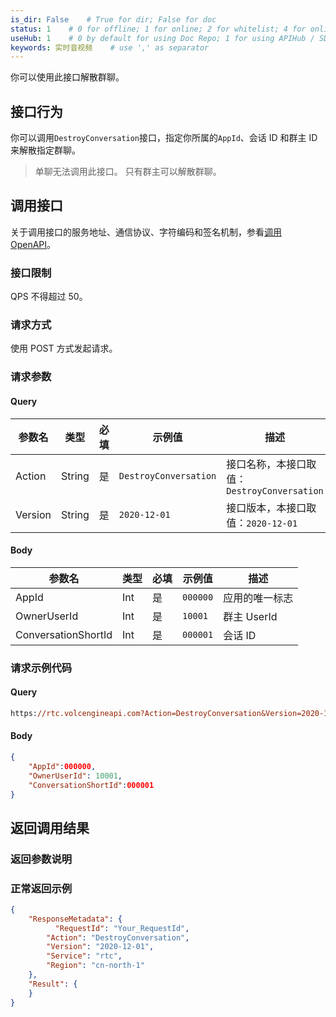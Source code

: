 ```yaml
---
is_dir: False    # True for dir; False for doc
status: 1    # 0 for offline; 1 for online; 2 for whitelist; 4 for online but hidden in TOC
useHub: 1    # 0 by default for using Doc Repo; 1 for using APIHub / SDKHub.
keywords: 实时音视频    # use ',' as separator
---
```


你可以使用此接口解散群聊。

## 接口行为

你可以调用`DestroyConversation`接口，指定你所属的`AppId`、会话 ID 和群主 ID来解散指定群聊。

> 单聊无法调用此接口。
>只有群主可以解散群聊。
 ## 调用接口

关于调用接口的服务地址、通信协议、字符编码和签名机制，参看[调用 OpenAPI](412251)。
### 接口限制

QPS 不得超过 50。

### 请求方式

使用 POST 方式发起请求。

### 请求参数

#### Query

| **参数名** | **类型** | **必填** | **示例值** | **描述** |
| --- | --- | --- | --- | --- |
| Action | String | 是 | `DestroyConversation` |  接口名称，本接口取值：`DestroyConversation`|
| Version | String | 是 | `2020-12-01` | 接口版本，本接口取值：`2020-12-01` |

#### Body

| **参数名** | **类型** | **必填** | **示例值** |**描述** |
| --- | --- | --- | --- |--- |
| AppId | Int | 是 |`000000` | 应用的唯一标志 |
| OwnerUserId | Int | 是 | `10001`| 群主 UserId |
| ConversationShortId | Int |是 | `000001` | 会话 ID |

### 请求示例代码

#### Query

```postscript
https://rtc.volcengineapi.com?Action=DestroyConversation&Version=2020-12-01
```

#### Body

```json
{
    "AppId":000000,
    "OwnerUserId": 10001,    
    "ConversationShortId":000001
}
```

## 返回调用结果

### 返回参数说明

### 正常返回示例

```json
{
    "ResponseMetadata": {
	      "RequestId": "Your_RequestId",    
        "Action": "DestroyConversation",
        "Version": "2020-12-01",
        "Service": "rtc",        
        "Region": "cn-north-1"
    },
    "Result": {
    }
}
```
